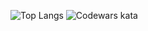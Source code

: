 ![Top Langs](https://github-readme-stats.vercel.app/api/top-langs/?username=RDaniil1&layout=compact)
![Codewars kata](https://codewars-stats-ignacio-cuadra.vercel.app/?username=RDaniil1)

